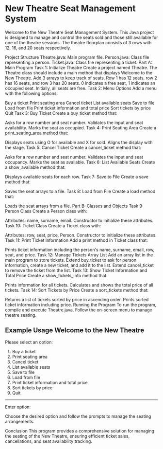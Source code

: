 # New Theatre Seat Management System
Welcome to the New Theatre Seat Management System. This Java project is designed to manage and control the seats sold and those still available for one of the theatre sessions. The theatre floorplan consists of 3 rows with 12, 16, and 20 seats respectively.

Project Structure
Theatre.java: Main program file.
Person.java: Class file representing a person.
Ticket.java: Class file representing a ticket.
Part A: Main Program
Task 1: Initialize Theatre
Create a project named Theatre.
The Theatre class should include a main method that displays Welcome to the New Theatre.
Add 3 arrays to keep track of seats. Row 1 has 12 seats, row 2 has 16 seats, and row 3 has 20 seats. 0 indicates a free seat, 1 indicates an occupied seat. Initially, all seats are free.
Task 2: Menu Options
Add a menu with the following options:

Buy a ticket
Print seating area
Cancel ticket
List available seats
Save to file
Load from file
Print ticket information and total price
Sort tickets by price
Quit
Task 3: Buy Ticket
Create a buy_ticket method that:

Asks for a row number and seat number.
Validates the input and seat availability.
Marks the seat as occupied.
Task 4: Print Seating Area
Create a print_seating_area method that:

Displays seats using O for available and X for sold.
Aligns the display with the stage.
Task 5: Cancel Ticket
Create a cancel_ticket method that:

Asks for a row number and seat number.
Validates the input and seat occupancy.
Marks the seat as available.
Task 6: List Available Seats
Create a show_available method that:

Displays available seats for each row.
Task 7: Save to File
Create a save method that:

Saves the seat arrays to a file.
Task 8: Load from File
Create a load method that:

Loads the seat arrays from a file.
Part B: Classes and Objects
Task 9: Person Class
Create a Person class with:

Attributes: name, surname, email.
Constructor to initialize these attributes.
Task 10: Ticket Class
Create a Ticket class with:

Attributes: row, seat, price, Person.
Constructor to initialize these attributes.
Task 11: Print Ticket Information
Add a print method in Ticket class that:

Prints ticket information including the person's name, surname, email, row, seat, and price.
Task 12: Manage Tickets Array List
Add an array list in the main program to store tickets.
Extend buy_ticket to ask for person information, create a new ticket, and add it to the list.
Extend cancel_ticket to remove the ticket from the list.
Task 13: Show Ticket Information and Total Price
Create a show_tickets_info method that:

Prints information for all tickets.
Calculates and shows the total price of all tickets.
Task 14: Sort Tickets by Price
Create a sort_tickets method that:

Returns a list of tickets sorted by price in ascending order.
Prints sorted ticket information including price.
Running the Program
To run the program, compile and execute Theatre.java. Follow the on-screen menu to manage theatre seating.

Example Usage
Welcome to the New Theatre
----------------------------
Please select an option:
1) Buy a ticket
2) Print seating area
3) Cancel ticket
4) List available seats
5) Save to file
6) Load from file
7) Print ticket information and total price
8) Sort tickets by price
0) Quit
----------------------------
Enter option:

Choose the desired option and follow the prompts to manage the seating arrangements.

Conclusion
This program provides a comprehensive solution for managing the seating of the New Theatre, ensuring efficient ticket sales, cancellations, and seat availability tracking.
